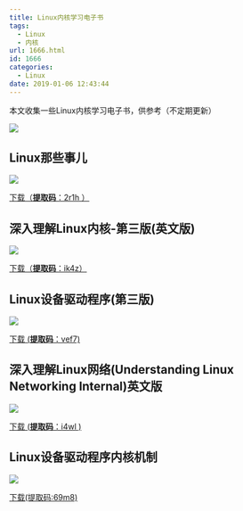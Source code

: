 ```yaml
---
title: Linux内核学习电子书
tags:
  - Linux
  - 内核
url: 1666.html
id: 1666
categories:
  - Linux
date: 2019-01-06 12:43:44
---
```


本文收集一些Linux内核学习电子书，供参考（不定期更新）

![](http://pic.l2h.site/Linux-e-book.jpg)

Linux那些事儿
---------

![](http://pic.l2h.site/Linux-那些事儿-1024x448.png)

[下载（**提取码**：2r1h ）](https://pan.baidu.com/s/1rXeCmePKfGdYnhZ9NzXUBQ )

深入理解Linux内核-第三版(英文版)
--------------------

![](http://pic.l2h.site/深入理解Linux内核第三版.png)

[下载（**提取码**：ik4z）  
](https://pan.baidu.com/s/1P9tt5swnUgvzNHfzvjWnVw)

Linux设备驱动程序(第三版)
----------------

![](http://pic.l2h.site/Linux设备驱动程序.png)

[下载 (**提取码**：vef7)](https://pan.baidu.com/s/1IPSOfOwH3NE5HRw9v4AyUg )

深入理解Linux网络(Understanding Linux Networking Internal)英文版
-------------------------------------------------------

![](http://pic.l2h.site/深入理解Linux网络.png)

[下载 (**提取码**：i4wl )](https://pan.baidu.com/s/17-ZuCC0p6h243qLdhAQ0aw )

Linux设备驱动程序内核机制
---------------

![](http://pic.l2h.site/Screenshot_2019-01-08-23-03-15-795_com.duokan.reader-744x1024.jpg)

[下载(提取码:69m8)](https://pan.baidu.com/s/1tlNa3BnbrhEIfgIq2OV6dw)